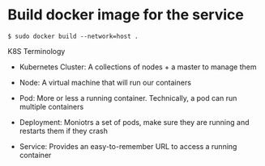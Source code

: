 # Build docker image for the service

```
$ sudo docker build --network=host .
```

K8S Terminology

- Kubernetes Cluster: A collections of nodes + a master to manage them

- Node: A virtual machine that will run our containers

- Pod: More or less a running container. Technically, a pod can run multiple containers

- Deployment: Moniotrs a set of pods, make sure they are running and restarts them if they crash

- Service: Provides an easy-to-remember URL to access a running container
